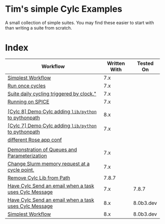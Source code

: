 
# Tim's simple Cylc Examples

A small collection of simple suites.
You may find these easier to start with than writing a suite from scratch.

# Index

| Workflow                                                                         | Written With | Tested On    |
| -------------------------------------------------------------------------------- | ------------ | ------------ |
| [Simplest Workflow](./simplest)                                                  | 7.x          |              |
| [Run once cycles](./test_R1_times)                                               | 7.x          |              |
| [Suite daily cycling triggered by clock."](./clock-trigger)                      | 7.x          |              |
| [Running on SPICE](./spice_simplest)                                             | 7.x          |              |
| [](./custom_jinja_scripting)                                                     |              |              |
| [[Cylc 8] Demo Cylc adding `lib/python` to pythonpath](./shared_utils)           | 8.x          |              |
| [[Cylc 7] Demo Cylc adding `lib/python` to pythonpath](./shared_utils_cylc7)     | 7.x          |              |
| [different Rose app conf](./rose-task-opts-a-cycle-point)                        |              |              |
| [](./five-day-collector)                                                         |              |              |
| [Demonstration of Queues and Parameterization](./Queues)                         | 7.x          |              |
| [Change Slurm memory request at a cycle point.](./custom_memory_over_time)       | 7.x          |              |
| [Remove Cylc Lib from Path](./pythonconflict)                                    | 7.8.7        |              |
| [Have Cylc Send an email when a task uses Cylc Message](./warning)               | 7.x          | 7.8.7        |
| [Have Cylc Send an email when a task uses Cylc Message](./warning-8.x)           | 8.x          | 8.0b3.dev    |
| [Simplest Workflow](./simplest-8.x)                                              | 8.x          | 8.0b3.dev    |
